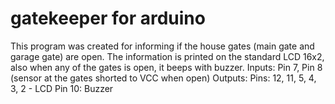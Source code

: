 # gatekeeper for arduino
This program was created for informing if the house gates (main gate and garage gate) are open.
The information is printed on the standard LCD 16x2, also when any of the gates is open, it beeps with buzzer.
Inputs:
Pin 7, Pin 8 (sensor at the gates shorted to VCC when open)
Outputs:
Pins: 12, 11, 5, 4, 3, 2 - LCD
Pin 10: Buzzer

